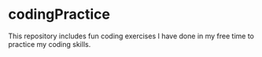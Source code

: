 # codingPractice
This repository includes fun coding exercises I have done in my free time to practice my coding skills.
